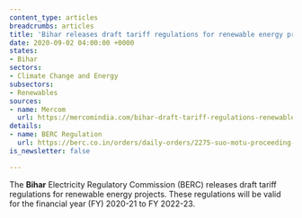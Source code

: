```yaml
---
content_type: articles
breadcrumbs: articles
title: 'Bihar releases draft tariff regulations for renewable energy projects. '
date: 2020-09-02 04:00:00 +0000
states:
- Bihar
sectors:
- Climate Change and Energy
subsectors:
- Renewables
sources:
- name: Mercom
  url: https://mercomindia.com/bihar-draft-tariff-regulations-renewable/
details:
- name: BERC Regulation
  url: https://berc.co.in/orders/daily-orders/2275-suo-motu-proceeding-inviting-comments-suggestion-objections-on-berc-terms-and-conditions-for-tariff-determination-from-renewable-energy-sources-regulations-2020
is_newsletter: false

---
```

The **Bihar** Electricity Regulatory Commission (BERC) releases draft tariff regulations for renewable energy projects. These regulations will be valid for the financial year (FY) 2020-21 to FY 2022-23.
